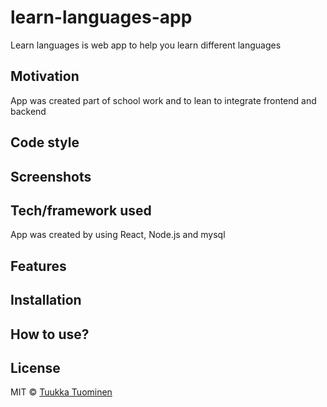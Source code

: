# learn-languages-app

Learn languages is web app to help you learn different languages

## Motivation

App was created part of school work and to lean to integrate frontend and backend

## Code style


## Screenshots


## Tech/framework used

App was created by using React, Node.js and mysql

## Features


## Installation


## How to use?


## License

MIT © [Tuukka Tuominen](https://github.com/tuominentuukka)
